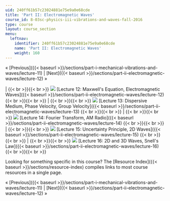 ```yaml
---
uid: 240ff61b57c23024881e75e9a0e68cde
title: 'Part II: Electromagnetic Waves'
course_id: 8-03sc-physics-iii-vibrations-and-waves-fall-2016
type: course
layout: course_section
menu:
  leftnav:
    identifier: 240ff61b57c23024881e75e9a0e68cde
    name: 'Part II: Electromagnetic Waves'
    weight: 160
---
```


« [Previous]({{< baseurl >}}/sections/part-i-mechanical-vibrations-and-waves/lecture-11) | [Next]({{< baseurl >}}/sections/part-ii-electromagnetic-waves/lecture-12) »

|  {{< br >}}{{< br >}} ![](https://open-learning-course-data-production.s3.amazonaws.com/8-03sc-physics-iii-vibrations-and-waves-fall-2016/a7477ca5a6aba6bde7d070489f7f75a6_L12.jpg) [Lecture 12: Maxwell's Equation, Electromagnetic Waves]({{< baseurl >}}/sections/part-ii-electromagnetic-waves/lecture-12) {{< br >}}{{< br >}}  |  {{< br >}}{{< br >}} ![](https://open-learning-course-data-production.s3.amazonaws.com/8-03sc-physics-iii-vibrations-and-waves-fall-2016/c35a283d752d5d8fb8778b14b5a11e3f_L13.jpg) [Lecture 13: Dispersive Medium, Phase Velocity, Group Velocity]({{< baseurl >}}/sections/part-ii-electromagnetic-waves/lecture-13) {{< br >}}{{< br >}}  |  {{< br >}}{{< br >}} ![](https://open-learning-course-data-production.s3.amazonaws.com/8-03sc-physics-iii-vibrations-and-waves-fall-2016/dc514809178e7e3a9e02d2f59891c6a6_L14.jpg) [Lecture 14: Fourier Transform, AM Radio]({{< baseurl >}}/sections/part-ii-electromagnetic-waves/lecture-14) {{< br >}}{{< br >}}  |  {{< br >}}{{< br >}} ![](https://open-learning-course-data-production.s3.amazonaws.com/8-03sc-physics-iii-vibrations-and-waves-fall-2016/4d7079ada384598988679c63039f3f09_L15.jpg) [Lecture 15: Uncertainty Principle, 2D Waves]({{< baseurl >}}/sections/part-ii-electromagnetic-waves/lecture-15) {{< br >}}{{< br >}}  |  {{< br >}}{{< br >}} ![](https://open-learning-course-data-production.s3.amazonaws.com/8-03sc-physics-iii-vibrations-and-waves-fall-2016/18affe5d8b55327a4811a08c7a1052e1_L16.jpg) [Lecture 16: 2D and 3D Waves, Snell's Law]({{< baseurl >}}/sections/part-ii-electromagnetic-waves/lecture-16) {{< br >}}{{< br >}}  

Looking for something specific in this course? The [Resource Index]({{< baseurl >}}/sections/resource-index) compiles links to most course resources in a single page.

« [Previous]({{< baseurl >}}/sections/part-i-mechanical-vibrations-and-waves/lecture-11) | [Next]({{< baseurl >}}/sections/part-ii-electromagnetic-waves/lecture-12) »